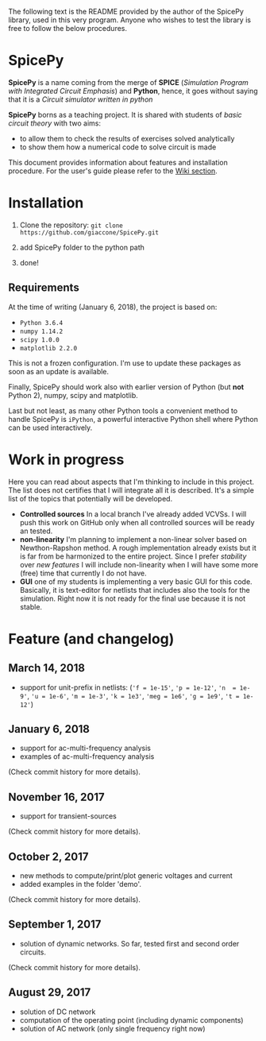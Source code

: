 The following text is the README provided by the author of the SpicePy library, used in this very program. Anyone who wishes to test the library is free to follow the below procedures.


# SpicePy
**SpicePy** is a name coming from the merge of **SPICE** (*Simulation Program with Integrated Circuit Emphasis*) and **Python**, hence, it goes without saying that it is a _Circuit simulator written in python_

**SpicePy** borns as a teaching project. It is shared with students of *basic circuit theory* with two aims:

* to allow them to check the results of exercises solved analytically
* to show them how a numerical code to solve circuit is made

This document provides information about features and installation procedure. For the user's guide please refer to the [Wiki section](https://github.com/giaccone/SpicePy/wiki).

# Installation

1. Clone the repository:
`git clone https://github.com/giaccone/SpicePy.git`

2. add SpicePy folder to the python path
3. done!

## Requirements
At the time of writing (January 6, 2018), the project is based on:

* `Python 3.6.4`
* `numpy 1.14.2`
* `scipy 1.0.0`
* `matplotlib 2.2.0`

This is not a frozen configuration. I'm use to update these packages as soon as an update is available.

Finally, SpicePy should work also with earlier version of Python (but **not** Python 2), numpy, scipy and matplotlib.

Last but not least, as many other Python tools a convenient method to handle SpicePy is `iPython`, a powerful interactive Python shell where Python can be used interactively.

# Work in progress

Here you can read about aspects that I'm thinking to include in this project. The list does not certifies that I will integrate all it is described. It's a simple list of the topics that potentially will be developed.

* **Controlled sources** In a local branch I've already added VCVSs. I will push this work on GitHub only when all controlled sources will be ready an tested.
* **non-linearity** I'm planning to implement a non-linear solver based on Newthon-Rapshon method. A rough implementation already exists but it is far from be harmonized to the entire project. Since I prefer *stability* over *new features* I will include non-linearity when I will have some more (free) time that currently I do not have.
* **GUI** one of my students is implementing a very basic GUI for this code. Basically, it is text-editor for netlists that includes also the tools for the simulation. Right now it is not ready for the final use because it is not stable.

# Feature (and changelog)

## March 14, 2018

* support for unit-prefix in netlists: (`'f = 1e-15'`, `'p = 1e-12'`, `'n  = 1e-9'`, `'u = 1e-6'`, `'m = 1e-3'`, `'k = 1e3'`, `'meg = 1e6'`, `'g = 1e9'`, `'t = 1e-12'`) 

## January 6, 2018

* support for ac-multi-frequency analysis
* examples of ac-multi-frequency analysis

(Check commit history for more details).

## November 16, 2017

* support for transient-sources

(Check commit history for more details).

## October 2, 2017

* new methods to compute/print/plot generic voltages and current
* added examples in the folder 'demo'.

(Check commit history for more details).

## September 1, 2017

* solution of dynamic networks. So far, tested first and second order circuits.

(Check commit history for more details).

## August 29, 2017

* solution of DC network
* computation of the operating point (including dynamic components)
* solution of AC network (only single frequency right now)




